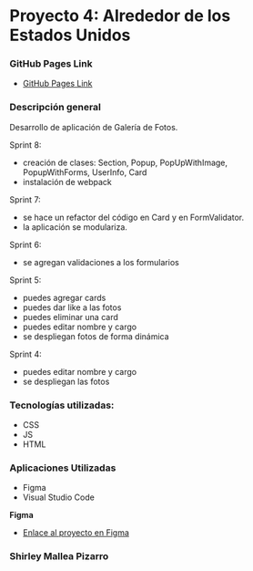 # Proyecto 4: Alrededor de los Estados Unidos

### GitHub Pages Link

- [GitHub Pages Link](https://shimapi.github.io/web_project_4_esp/)

### Descripción general

Desarrollo de aplicación de Galería de Fotos.

Sprint 8:

- creación de clases: Section, Popup, PopUpWithImage, PopupWithForms, UserInfo, Card
- instalación de webpack

Sprint 7:

- se hace un refactor del código en Card y en FormValidator.
- la aplicación se modulariza.

Sprint 6:

- se agregan validaciones a los formularios

Sprint 5:

- puedes agregar cards
- puedes dar like a las fotos
- puedes eliminar una card
- puedes editar nombre y cargo
- se despliegan fotos de forma dinámica

Sprint 4:

- puedes editar nombre y cargo
- se despliegan las fotos

### Tecnologías utilizadas:

- CSS
- JS
- HTML

### Aplicaciones Utilizadas

- Figma
- Visual Studio Code

**Figma**

- [Enlace al proyecto en Figma](https://www.figma.com/file/LDMgqWesKpQkIwhOfEBuTS/WEB%2C-Sprint-5%3A-Around-The-U.S.-%7C-desktop-%2B-mobile?node-id=0%3A1)

### Shirley Mallea Pizarro
